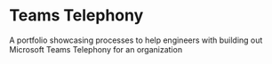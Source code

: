 # Teams Telephony
A portfolio showcasing processes to help engineers with building out Microsoft Teams Telephony for an organization
